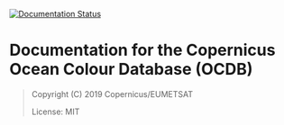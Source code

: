 [![Documentation Status](https://readthedocs.org/projects/ocdb/badge/?version=latest)](https://ocdb.readthedocs.io/en/latest/?badge=latest)


# Documentation for the Copernicus Ocean Colour Database (OCDB)

>Copyright (C) 2019 Copernicus/EUMETSAT  
>
>License: MIT
